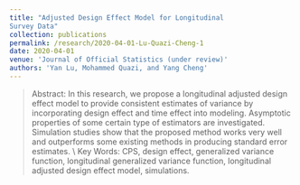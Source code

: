 ```yaml
---
title: "Adjusted Design Effect Model for Longitudinal
Survey Data"
collection: publications
permalink: /research/2020-04-01-Lu-Quazi-Cheng-1
date: 2020-04-01
venue: 'Journal of Official Statistics (under review)'
authors: 'Yan Lu, Mohammed Quazi, and Yang Cheng'
---
```



>Abstract: In this research, we propose a longitudinal adjusted design effect model to
provide consistent estimates of variance by incorporating design effect and time
effect into modeling. Asymptotic properties of some certain type of estimators
are investigated. Simulation studies show that the proposed method works
very well and outperforms some existing methods in producing standard error
estimates. \\
Key Words: CPS, design effect, generalized variance function, longitudinal generalized variance function, longitudinal adjusted design effect model, simulations.
